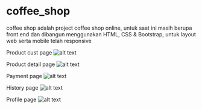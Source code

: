 # coffee_shop 
coffee shop adalah project coffee shop online, untuk saat ini masih berupa front end dan dibangun menggunakan HTML, CSS & Bootstrap, untuk layout web serta mobile telah responsive

Product cust page
![alt text](https://i.ibb.co/fdSjv1m/screencapture-127-0-0-1-5500-2020-12-06-18-28-41.png)

Product detail page
![alt text](https://i.ibb.co/Y72R75k/screencapture-127-0-0-1-5500-product-details-html-2020-12-06-18-29-12.png)

Payment page
![alt text](https://i.ibb.co/pf6V2HS/screencapture-127-0-0-1-5500-payment-html-2020-12-06-18-29-32.png)

History page
![alt text](https://i.ibb.co/vwVFnKG/screencapture-127-0-0-1-5500-history-html-2020-12-06-18-29-58.png)

Profile page
![alt text](https://i.ibb.co/yVw7m2q/screencapture-127-0-0-1-5500-profile-html-2020-12-06-18-30-25.png)
